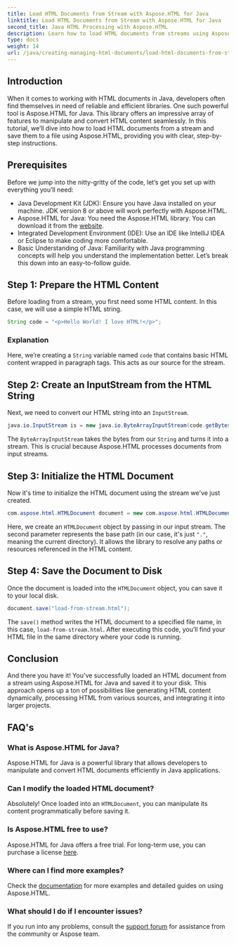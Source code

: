 ```yaml
---
title: Load HTML Documents from Stream with Aspose.HTML for Java
linktitle: Load HTML Documents from Stream with Aspose.HTML for Java
second_title: Java HTML Processing with Aspose.HTML
description: Learn how to load HTML documents from streams using Aspose.HTML for Java. This guide provides a step-by-step tutorial for seamless HTML manipulation.
type: docs
weight: 14
url: /java/creating-managing-html-documents/load-html-documents-from-stream/
---
```

## Introduction
When it comes to working with HTML documents in Java, developers often find themselves in need of reliable and efficient libraries. One such powerful tool is Aspose.HTML for Java. This library offers an impressive array of features to manipulate and convert HTML content seamlessly. In this tutorial, we’ll dive into how to load HTML documents from a stream and save them to a file using Aspose.HTML, providing you with clear, step-by-step instructions.
## Prerequisites
Before we jump into the nitty-gritty of the code, let’s get you set up with everything you’ll need:
- Java Development Kit (JDK): Ensure you have Java installed on your machine. JDK version 8 or above will work perfectly with Aspose.HTML.
- Aspose.HTML for Java: You need the Aspose.HTML library. You can download it from the [website](https://releases.aspose.com/html/java/).
- Integrated Development Environment (IDE): Use an IDE like IntelliJ IDEA or Eclipse to make coding more comfortable. 
- Basic Understanding of Java: Familiarity with Java programming concepts will help you understand the implementation better.
Let’s break this down into an easy-to-follow guide.
## Step 1: Prepare the HTML Content
Before loading from a stream, you first need some HTML content. In this case, we will use a simple HTML string.
```java
String code = "<p>Hello World! I love HTML!</p>";
```
### Explanation
Here, we’re creating a `String` variable named `code` that contains basic HTML content wrapped in paragraph tags. This acts as our source for the stream.
## Step 2: Create an InputStream from the HTML String
Next, we need to convert our HTML string into an `InputStream`.
```java
java.io.InputStream is = new java.io.ByteArrayInputStream(code.getBytes());
```

The `ByteArrayInputStream` takes the bytes from our `String` and turns it into a stream. This is crucial because Aspose.HTML processes documents from input streams.
## Step 3: Initialize the HTML Document
Now it's time to initialize the HTML document using the stream we've just created.
```java
com.aspose.html.HTMLDocument document = new com.aspose.html.HTMLDocument(is, ".");
```

Here, we create an `HTMLDocument` object by passing in our input stream. The second parameter represents the base path (in our case, it's just `"."`, meaning the current directory). It allows the library to resolve any paths or resources referenced in the HTML content.
## Step 4: Save the Document to Disk
Once the document is loaded into the `HTMLDocument` object, you can save it to your local disk.
```java
document.save("load-from-stream.html");
```

The `save()` method writes the HTML document to a specified file name, in this case, `load-from-stream.html`. After executing this code, you’ll find your HTML file in the same directory where your code is running.
## Conclusion
And there you have it! You've successfully loaded an HTML document from a stream using Aspose.HTML for Java and saved it to your disk. This approach opens up a ton of possibilities like generating HTML content dynamically, processing HTML from various sources, and integrating it into larger projects.

## FAQ's
### What is Aspose.HTML for Java?
Aspose.HTML for Java is a powerful library that allows developers to manipulate and convert HTML documents efficiently in Java applications.
### Can I modify the loaded HTML document?
Absolutely! Once loaded into an `HTMLDocument`, you can manipulate its content programmatically before saving it.
### Is Aspose.HTML free to use?
Aspose.HTML for Java offers a free trial. For long-term use, you can purchase a license [here](https://purchase.aspose.com/buy).
### Where can I find more examples?
Check the [documentation](https://reference.aspose.com/html/java/) for more examples and detailed guides on using Aspose.HTML.
### What should I do if I encounter issues?
If you run into any problems, consult the [support forum](https://forum.aspose.com/c/html/29) for assistance from the community or Aspose team.
